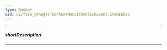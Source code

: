 ```yaml
---
type: Number
uid: ui/file_manager:ContextMenuItemClickEvent.itemIndex
---
```

---
##### shortDescription
<!-- Description goes here -->

---
<!-- Description goes here -->